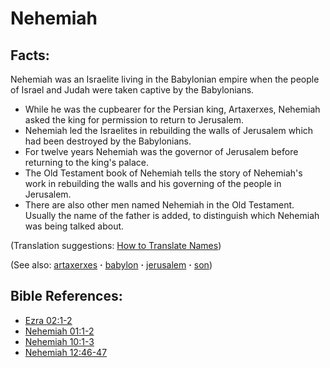 # Nehemiah #

## Facts: ##

Nehemiah was an Israelite living in the Babylonian empire when the people of Israel and Judah were taken captive by the Babylonians.

* While he was the cupbearer for the Persian king, Artaxerxes, Nehemiah asked the king for permission to return to Jerusalem.
* Nehemiah led the Israelites in rebuilding the walls of Jerusalem which had been destroyed by the Babylonians.
* For twelve years Nehemiah was the governor of Jerusalem before returning to the king's palace.
* The Old Testament book of Nehemiah tells the story of Nehemiah's work in rebuilding the walls and his governing of the people in Jerusalem.
* There are also other men named Nehemiah in the Old Testament. Usually the name of the father is added, to distinguish which Nehemiah was being talked about.

(Translation suggestions: [How to Translate Names](https://git.door43.org/Door43/en-ta-translate-vol1/src/master/content/translate_names.md))

(See also: [artaxerxes](../other/artaxerxes.md) **·** [babylon](../other/babylon.md) **·** [jerusalem](../other/jerusalem.md) **·** [son](../kt/son.md))

## Bible References: ##

* [Ezra 02:1-2](https://door43.org/en/bible/notes/ezr/02/01)
* [Nehemiah 01:1-2](https://door43.org/en/bible/notes/neh/01/01)
* [Nehemiah 10:1-3](https://door43.org/en/bible/notes/neh/10/01)
* [Nehemiah 12:46-47](https://door43.org/en/bible/notes/neh/12/46)

